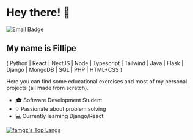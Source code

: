 <h1>Hey there! 👋</h1>


[![Email Badge](https://img.shields.io/badge/-famgz@proton.me-6633cc?style=flat-square&logo=Proton&logoColor=white&link=mailto:famgz@proton.me)](mailto:famgz@proton.me)

## My name is Fillipe
( Python | React | NextJS | Node | Typescript | Tailwind | Java | Flask | Django | MongoDB | SQL | PHP | HTML+CSS )


Here you can find some educational exercises and most of my personal projects (all made from scratch).


- 🎓 Software Development Student
- 💡 Passionate about problem solving
- 💻 Currently learning Django/React


[![famgz's Top Langs](https://github-readme-stats.vercel.app/api/top-langs/?username=famgz&layout=compact&custom_title=Languages)](https://github.com/anuraghazra/github-readme-stats)
